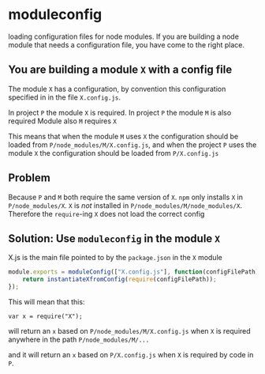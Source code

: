 moduleconfig
============

loading configuration files for node modules. 
If you are building a node module that needs a configuration file, you have come to the right place.

You are building a module `X` with a config file
------------------------------------------------

The module `X` has a configuration, by convention this configuration specified in in the file `X.config.js`.

In project `P` the module `X` is required.
In project `P` the module `M` is also required
Module also `M` requires `X`

This means that when the module `M` uses `X` the configuration should be loaded from `P/node_modules/M/X.config.js`,
and when the project `P` uses the module `X` the configuration should be loaded from `P/X.config.js`

Problem
-------
Because `P` and `M` both require the same version of `X`. `npm` only installs `X` in `P/node_modules/X`.
`X` is *not* installed in `P/node_modules/M/node_modules/X`. Therefore the `require`-ing `X` does not load the correct
config


Solution: Use `moduleconfig` in the module `X`
----------------------------------------------
X.js is the main file pointed to by the `package.json` in the `X` module
```js
module.exports = moduleConfig(["X.config.js"], function(configFilePath){
	return instantiateXfromConfig(require(configFilePath));
});
```

This will mean that this:
```
var x = require("X");
```

will return an `x` based on `P/node_modules/M/X.config.js` when `X` is required anywhere in the path `P/node_modules/M/...`

and it will return an `x` based on `P/X.config.js` when `X` is required by code in `P`.

